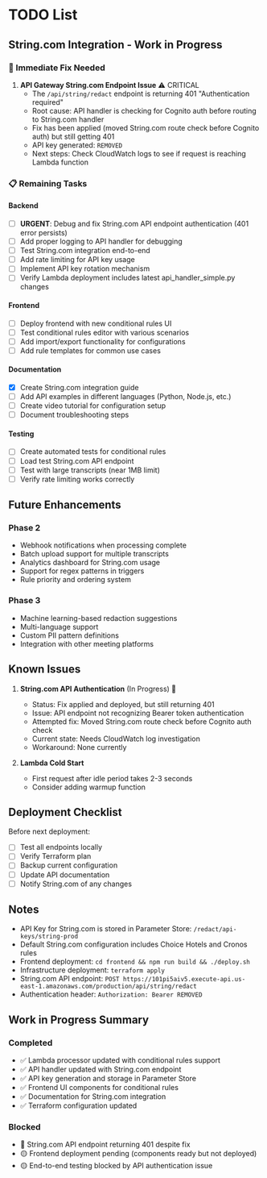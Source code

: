 # TODO List

## String.com Integration - Work in Progress

### 🔧 Immediate Fix Needed
1. **API Gateway String.com Endpoint Issue** ⚠️ CRITICAL
   - The `/api/string/redact` endpoint is returning 401 "Authentication required"
   - Root cause: API handler is checking for Cognito auth before routing to String.com handler
   - Fix has been applied (moved String.com route check before Cognito auth) but still getting 401
   - API key generated: `REMOVED`
   - Next steps: Check CloudWatch logs to see if request is reaching Lambda function

### 📋 Remaining Tasks

#### Backend
- [ ] **URGENT**: Debug and fix String.com API endpoint authentication (401 error persists)
- [ ] Add proper logging to API handler for debugging
- [ ] Test String.com integration end-to-end
- [ ] Add rate limiting for API key usage
- [ ] Implement API key rotation mechanism
- [ ] Verify Lambda deployment includes latest api_handler_simple.py changes

#### Frontend
- [ ] Deploy frontend with new conditional rules UI
- [ ] Test conditional rules editor with various scenarios
- [ ] Add import/export functionality for configurations
- [ ] Add rule templates for common use cases

#### Documentation
- [x] Create String.com integration guide
- [ ] Add API examples in different languages (Python, Node.js, etc.)
- [ ] Create video tutorial for configuration setup
- [ ] Document troubleshooting steps

#### Testing
- [ ] Create automated tests for conditional rules
- [ ] Load test String.com API endpoint
- [ ] Test with large transcripts (near 1MB limit)
- [ ] Verify rate limiting works correctly

## Future Enhancements

### Phase 2
- Webhook notifications when processing complete
- Batch upload support for multiple transcripts
- Analytics dashboard for String.com usage
- Support for regex patterns in triggers
- Rule priority and ordering system

### Phase 3
- Machine learning-based redaction suggestions
- Multi-language support
- Custom PII pattern definitions
- Integration with other meeting platforms

## Known Issues

1. **String.com API Authentication** (In Progress) 🔴
   - Status: Fix applied and deployed, but still returning 401
   - Issue: API endpoint not recognizing Bearer token authentication
   - Attempted fix: Moved String.com route check before Cognito auth check
   - Current state: Needs CloudWatch log investigation
   - Workaround: None currently

2. **Lambda Cold Start**
   - First request after idle period takes 2-3 seconds
   - Consider adding warmup function

## Deployment Checklist

Before next deployment:
- [ ] Test all endpoints locally
- [ ] Verify Terraform plan
- [ ] Backup current configuration
- [ ] Update API documentation
- [ ] Notify String.com of any changes

## Notes

- API Key for String.com is stored in Parameter Store: `/redact/api-keys/string-prod`
- Default String.com configuration includes Choice Hotels and Cronos rules
- Frontend deployment: `cd frontend && npm run build && ./deploy.sh`
- Infrastructure deployment: `terraform apply`
- String.com API endpoint: `POST https://101pi5aiv5.execute-api.us-east-1.amazonaws.com/production/api/string/redact`
- Authentication header: `Authorization: Bearer REMOVED`

## Work in Progress Summary

### Completed
- ✅ Lambda processor updated with conditional rules support
- ✅ API handler updated with String.com endpoint
- ✅ API key generation and storage in Parameter Store
- ✅ Frontend UI components for conditional rules
- ✅ Documentation for String.com integration
- ✅ Terraform configuration updated

### Blocked
- 🔴 String.com API endpoint returning 401 despite fix
- 🟡 Frontend deployment pending (components ready but not deployed)
- 🟡 End-to-end testing blocked by API authentication issue